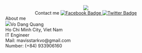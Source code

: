 <div id="header" align="center">
  <img src="https://media.giphy.com/media/v1.Y2lkPTc5MGI3NjExbW12MHd3MjJmMXFodHIzdnhpMHR4Ym9vOHZobXUyeW02ank2bTl1bCZlcD12MV9naWZzX3NlYXJjaCZjdD1n/lSTNj6Az2DoD4QG8mK/giphy.gif"/>
</div>

<div align="center">
  <span align="left">Contact me</span>
  <a href="https://web.facebook.com/vd.wangg/">
    <img src="https://img.shields.io/badge/Facebook-blue?style=for-the-badge&logo=facebook&logoColor=white" alt="Facebook Badge"/>
  </a>
  <a href="https://twitter.com/mavisstarkvo">
    <img src="https://img.shields.io/badge/Twitter-blue?style=for-the-badge&logo=twitter&logoColor=white" alt="Twitter Badge"/>
  </a>
</div>
<div>
  <span>About me</span>
  <div><img src="https://img.shields.io/badge/My name is:-purple"/>Vo Dang Quang</div>
  <div class="about">Ho Chi Minh City, Viet Nam</div>
  <div class="about">IT Engineer</div>
  
  <div>
      <i class="fas fa-envelope"></i>
      <span>Mail: mavisstarkvo@gmail.com</span>
  </div>
  <div>
      <i class="fas fa-mobile"></i>
      <span>Number: (+84) 933906160</span>
  </div>
</div>
